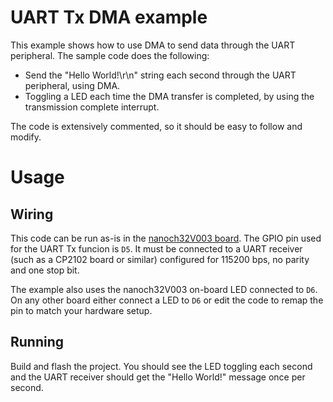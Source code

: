 # UART Tx DMA example

This example shows how to use DMA to send data through the UART peripheral. The sample code does the following:

* Send the "Hello World!\r\n" string each second through the UART peripheral, using DMA.
* Toggling a LED each time the DMA transfer is completed, by using the transmission complete interrupt.

The code is extensively commented, so it should be easy to follow and modify.

# Usage

## Wiring

This code can be run as-is in the [nanoch32V003 board](https://github.com/wuxx/nanoCH32V003). The GPIO pin used for the UART Tx funcion is `D5`. It must be connected to a UART receiver (such as a CP2102 board or similar) configured for 115200 bps, no parity and one stop bit.

The example also uses the nanoch32V003 on-board LED connected to `D6`. On any other board either connect a LED to `D6` or edit the code to remap the pin to match your hardware setup.

## Running

Build and flash the project. You should see the LED toggling each second and the UART receiver should get the "Hello World!" message once per second.
